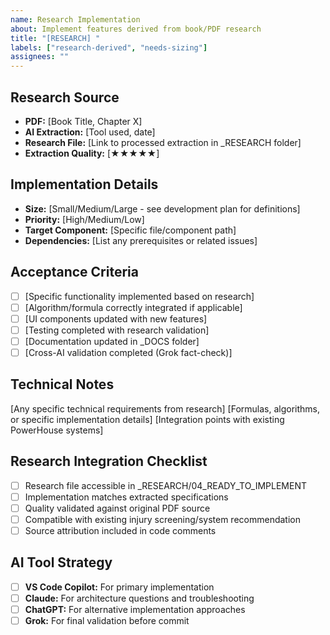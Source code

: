 ```yaml
---
name: Research Implementation
about: Implement features derived from book/PDF research
title: "[RESEARCH] "
labels: ["research-derived", "needs-sizing"]
assignees: ""
---
```


## Research Source
- **PDF:** [Book Title, Chapter X]
- **AI Extraction:** [Tool used, date]
- **Research File:** [Link to processed extraction in _RESEARCH folder]
- **Extraction Quality:** [★★★★★]

## Implementation Details
- **Size:** [Small/Medium/Large - see development plan for definitions]
- **Priority:** [High/Medium/Low]
- **Target Component:** [Specific file/component path]
- **Dependencies:** [List any prerequisites or related issues]

## Acceptance Criteria
- [ ] [Specific functionality implemented based on research]
- [ ] [Algorithm/formula correctly integrated if applicable]
- [ ] [UI components updated with new features]
- [ ] [Testing completed with research validation]
- [ ] [Documentation updated in _DOCS folder]
- [ ] [Cross-AI validation completed (Grok fact-check)]

## Technical Notes
[Any specific technical requirements from research]
[Formulas, algorithms, or specific implementation details]
[Integration points with existing PowerHouse systems]

## Research Integration Checklist
- [ ] Research file accessible in _RESEARCH/04_READY_TO_IMPLEMENT
- [ ] Implementation matches extracted specifications
- [ ] Quality validated against original PDF source
- [ ] Compatible with existing injury screening/system recommendation
- [ ] Source attribution included in code comments

## AI Tool Strategy
- [ ] **VS Code Copilot:** For primary implementation
- [ ] **Claude:** For architecture questions and troubleshooting
- [ ] **ChatGPT:** For alternative implementation approaches
- [ ] **Grok:** For final validation before commit
